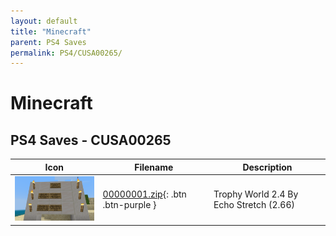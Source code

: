 ```yaml
---
layout: default
title: "Minecraft"
parent: PS4 Saves
permalink: PS4/CUSA00265/
---
```

# Minecraft

## PS4 Saves - CUSA00265

| Icon | Filename | Description |
|------|----------|-------------|
| ![Minecraft](icon0.png) | [00000001.zip](00000001.zip){: .btn .btn-purple } | Trophy World 2.4 By Echo Stretch (2.66) |
